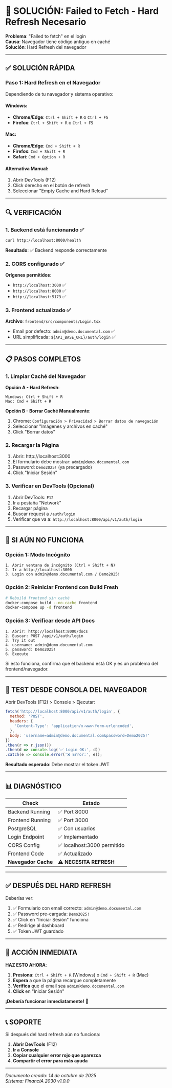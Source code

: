 # 🔄 SOLUCIÓN: Failed to Fetch - Hard Refresh Necesario

**Problema**: "Failed to fetch" en el login  
**Causa**: Navegador tiene código antiguo en caché  
**Solución**: Hard Refresh del navegador

---

## ✅ SOLUCIÓN RÁPIDA

### Paso 1: Hard Refresh en el Navegador

Dependiendo de tu navegador y sistema operativo:

#### Windows:
- **Chrome/Edge**: `Ctrl + Shift + R` o `Ctrl + F5`
- **Firefox**: `Ctrl + Shift + R` o `Ctrl + F5`

#### Mac:
- **Chrome/Edge**: `Cmd + Shift + R`
- **Firefox**: `Cmd + Shift + R`
- **Safari**: `Cmd + Option + R`

#### Alternativa Manual:
1. Abrir DevTools (F12)
2. Click derecho en el botón de refresh
3. Seleccionar "Empty Cache and Hard Reload"

---

## 🔍 VERIFICACIÓN

### 1. Backend está funcionando ✅
```bash
curl http://localhost:8000/health
```
**Resultado**: ✅ Backend responde correctamente

### 2. CORS configurado ✅
**Orígenes permitidos**:
- `http://localhost:3000` ✅
- `http://localhost:8000` ✅
- `http://localhost:5173` ✅

### 3. Frontend actualizado ✅
**Archivo**: `frontend/src/components/Login.tsx`
- Email por defecto: `admin@demo.documental.com` ✅
- URL simplificada: `${API_BASE_URL}/auth/login` ✅

---

## 📋 PASOS COMPLETOS

### 1. Limpiar Caché del Navegador

**Opción A - Hard Refresh**:
```
Windows: Ctrl + Shift + R
Mac: Cmd + Shift + R
```

**Opción B - Borrar Caché Manualmente**:
1. Chrome: `Configuración > Privacidad > Borrar datos de navegación`
2. Seleccionar "Imágenes y archivos en caché"
3. Click "Borrar datos"

### 2. Recargar la Página

1. Abrir: http://localhost:3000
2. El formulario debe mostrar: `admin@demo.documental.com`
3. Password: `Demo2025!` (ya precargado)
4. Click "Iniciar Sesión"

### 3. Verificar en DevTools (Opcional)

1. Abrir DevTools: `F12`
2. Ir a pestaña "Network"
3. Recargar página
4. Buscar request a `/auth/login`
5. Verificar que va a: `http://localhost:8000/api/v1/auth/login`

---

## 🐛 SI AÚN NO FUNCIONA

### Opción 1: Modo Incógnito
```
1. Abrir ventana de incógnito (Ctrl + Shift + N)
2. Ir a http://localhost:3000
3. Login con admin@demo.documental.com / Demo2025!
```

### Opción 2: Reiniciar Frontend con Build Fresh
```bash
# Rebuild frontend sin caché
docker-compose build --no-cache frontend
docker-compose up -d frontend
```

### Opción 3: Verificar desde API Docs
```
1. Abrir: http://localhost:8000/docs
2. Buscar: POST /api/v1/auth/login
3. Try it out
4. username: admin@demo.documental.com
5. password: Demo2025!
6. Execute
```

Si esto funciona, confirma que el backend está OK y es un problema del frontend/navegador.

---

## 🧪 TEST DESDE CONSOLA DEL NAVEGADOR

Abrir DevTools (F12) > Console > Ejecutar:

```javascript
fetch('http://localhost:8000/api/v1/auth/login', {
  method: 'POST',
  headers: {
    'Content-Type': 'application/x-www-form-urlencoded',
  },
  body: 'username=admin@demo.documental.com&password=Demo2025!'
})
.then(r => r.json())
.then(d => console.log('✅ Login OK:', d))
.catch(e => console.error('❌ Error:', e));
```

**Resultado esperado**: Debe mostrar el token JWT

---

## 📊 DIAGNÓSTICO

| Check | Estado |
|-------|--------|
| Backend Running | ✅ Port 8000 |
| Frontend Running | ✅ Port 3000 |
| PostgreSQL | ✅ Con usuarios |
| Login Endpoint | ✅ Implementado |
| CORS Config | ✅ localhost:3000 permitido |
| Frontend Code | ✅ Actualizado |
| **Navegador Cache** | ⚠️ **NECESITA REFRESH** |

---

## ✅ DESPUÉS DEL HARD REFRESH

Deberías ver:
1. ✅ Formulario con email correcto: `admin@demo.documental.com`
2. ✅ Password pre-cargada: `Demo2025!`
3. ✅ Click en "Iniciar Sesión" funciona
4. ✅ Redirige al dashboard
5. ✅ Token JWT guardado

---

## 🎯 ACCIÓN INMEDIATA

**HAZ ESTO AHORA**:

1. **Presiona**: `Ctrl + Shift + R` (Windows) o `Cmd + Shift + R` (Mac)
2. **Espera** a que la página recargue completamente
3. **Verifica** que el email sea `admin@demo.documental.com`
4. **Click** en "Iniciar Sesión"

**¡Debería funcionar inmediatamente!** 🚀

---

## 📞 SOPORTE

Si después del hard refresh aún no funciona:

1. **Abrir DevTools** (F12)
2. **Ir a Console**
3. **Copiar cualquier error rojo que aparezca**
4. **Compartir el error para más ayuda**

---

*Documento creado: 14 de octubre de 2025*  
*Sistema: FinancIA 2030 v1.0.0*

